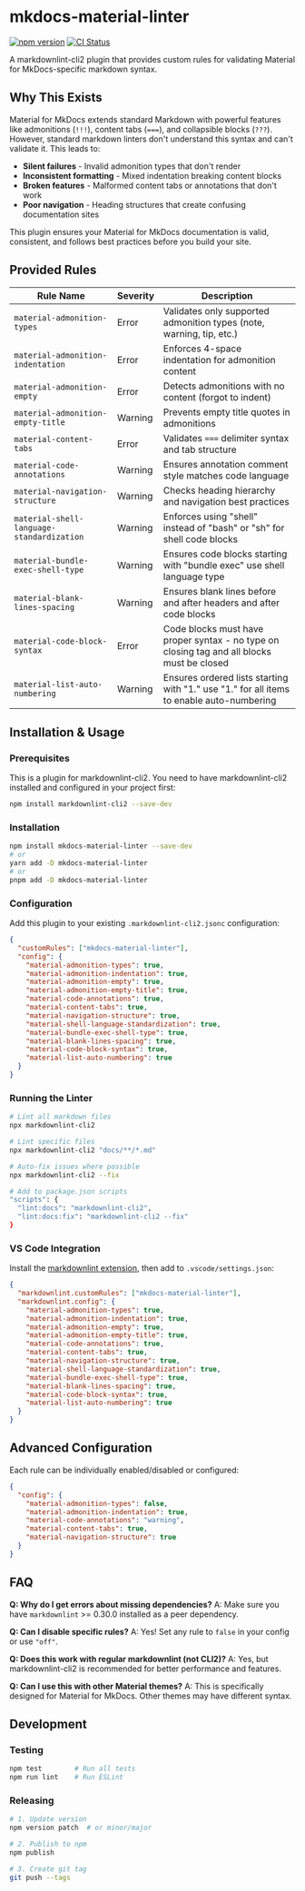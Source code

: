 # mkdocs-material-linter

[![npm version](https://img.shields.io/npm/v/mkdocs-material-linter.svg)](https://www.npmjs.com/package/mkdocs-material-linter)
[![CI Status](https://github.com/mensfeld/mkdocs-material-linter/workflows/CI/badge.svg)](https://github.com/mensfeld/mkdocs-material-linter/actions)

A markdownlint-cli2 plugin that provides custom rules for validating Material for MkDocs-specific markdown syntax.

## Why This Exists

Material for MkDocs extends standard Markdown with powerful features like admonitions (`!!!`), content tabs (`===`), and collapsible blocks (`???`). However, standard markdown linters don't understand this syntax and can't validate it. This leads to:

- **Silent failures** - Invalid admonition types that don't render
- **Inconsistent formatting** - Mixed indentation breaking content blocks
- **Broken features** - Malformed content tabs or annotations that don't work
- **Poor navigation** - Heading structures that create confusing documentation sites

This plugin ensures your Material for MkDocs documentation is valid, consistent, and follows best practices before you build your site.

## Provided Rules

| Rule Name | Severity | Description |
|-----------|----------|-------------|
| `material-admonition-types` | Error | Validates only supported admonition types (note, warning, tip, etc.) |
| `material-admonition-indentation` | Error | Enforces 4-space indentation for admonition content |
| `material-admonition-empty` | Error | Detects admonitions with no content (forgot to indent) |
| `material-admonition-empty-title` | Warning | Prevents empty title quotes in admonitions |
| `material-content-tabs` | Error | Validates `===` delimiter syntax and tab structure |
| `material-code-annotations` | Warning | Ensures annotation comment style matches code language |
| `material-navigation-structure` | Warning | Checks heading hierarchy and navigation best practices |
| `material-shell-language-standardization` | Warning | Enforces using "shell" instead of "bash" or "sh" for shell code blocks |
| `material-bundle-exec-shell-type` | Warning | Ensures code blocks starting with "bundle exec" use shell language type |
| `material-blank-lines-spacing` | Warning | Ensures blank lines before and after headers and after code blocks |
| `material-code-block-syntax` | Error | Code blocks must have proper syntax - no type on closing tag and all blocks must be closed |
| `material-list-auto-numbering` | Warning | Ensures ordered lists starting with "1." use "1." for all items to enable auto-numbering |

## Installation & Usage

### Prerequisites

This is a plugin for markdownlint-cli2. You need to have markdownlint-cli2 installed and configured in your project first:

```bash
npm install markdownlint-cli2 --save-dev
```

### Installation

```bash
npm install mkdocs-material-linter --save-dev
# or
yarn add -D mkdocs-material-linter
# or
pnpm add -D mkdocs-material-linter
```

### Configuration

Add this plugin to your existing `.markdownlint-cli2.jsonc` configuration:

```json
{
  "customRules": ["mkdocs-material-linter"],
  "config": {
    "material-admonition-types": true,
    "material-admonition-indentation": true,
    "material-admonition-empty": true,
    "material-admonition-empty-title": true,
    "material-code-annotations": true,
    "material-content-tabs": true,
    "material-navigation-structure": true,
    "material-shell-language-standardization": true,
    "material-bundle-exec-shell-type": true,
    "material-blank-lines-spacing": true,
    "material-code-block-syntax": true,
    "material-list-auto-numbering": true
  }
}
```

### Running the Linter

```bash
# Lint all markdown files
npx markdownlint-cli2

# Lint specific files
npx markdownlint-cli2 "docs/**/*.md"

# Auto-fix issues where possible
npx markdownlint-cli2 --fix

# Add to package.json scripts
"scripts": {
  "lint:docs": "markdownlint-cli2",
  "lint:docs:fix": "markdownlint-cli2 --fix"
}
```

### VS Code Integration

Install the [markdownlint extension](https://marketplace.visualstudio.com/items?itemName=DavidAnson.vscode-markdownlint), then add to `.vscode/settings.json`:

```json
{
  "markdownlint.customRules": ["mkdocs-material-linter"],
  "markdownlint.config": {
    "material-admonition-types": true,
    "material-admonition-indentation": true,
    "material-admonition-empty": true,
    "material-admonition-empty-title": true,
    "material-code-annotations": true,
    "material-content-tabs": true,
    "material-navigation-structure": true,
    "material-shell-language-standardization": true,
    "material-bundle-exec-shell-type": true,
    "material-blank-lines-spacing": true,
    "material-code-block-syntax": true,
    "material-list-auto-numbering": true
  }
}
```

## Advanced Configuration

Each rule can be individually enabled/disabled or configured:

```json
{
  "config": {
    "material-admonition-types": false,
    "material-admonition-indentation": true,
    "material-code-annotations": "warning",
    "material-content-tabs": true,
    "material-navigation-structure": true
  }
}
```

## FAQ

**Q: Why do I get errors about missing dependencies?**
A: Make sure you have `markdownlint` >= 0.30.0 installed as a peer dependency.

**Q: Can I disable specific rules?**
A: Yes! Set any rule to `false` in your config or use `"off"`.

**Q: Does this work with regular markdownlint (not CLI2)?**
A: Yes, but markdownlint-cli2 is recommended for better performance and features.

**Q: Can I use this with other Material themes?**
A: This is specifically designed for Material for MkDocs. Other themes may have different syntax.

## Development

### Testing

```bash
npm test        # Run all tests
npm run lint    # Run ESLint
```

### Releasing

```bash
# 1. Update version
npm version patch  # or minor/major

# 2. Publish to npm
npm publish

# 3. Create git tag
git push --tags
```
